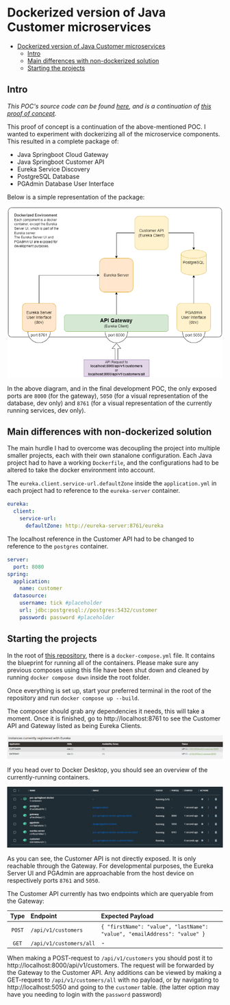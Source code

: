# Dockerized version of Java Customer microservices

- [Dockerized version of Java Customer microservices](#dockerized-version-of-java-customer-microservices)
  - [Intro](#intro)
  - [Main differences with non-dockerized solution](#main-differences-with-non-dockerized-solution)
  - [Starting the projects](#starting-the-projects)

## Intro

*This POC's source code can be found [here](https://github.com/tick-github/poc-springboot-docker), and is a continuation of [this proof of concept](3-poc-java-customer-service.md).*

This proof of concept is a continuation of the above-mentioned POC. I wanted to experiment with dockerizing all of the microservice components. This resulted in a complete package of:

* Java Springboot Cloud Gateway
* Java Springboot Customer API
* Eureka Service Discovery
* PostgreSQL Database
* PGAdmin Database User Interface

Below is a simple representation of the package:

![Diagram](images/4-diagram-docker-images.png)

In the above diagram, and in the final development POC, the only exposed ports are `8000` (for the gateway), `5050` (for a visual representation of the database, dev only) and `8761` (for a visual representation of the currently running services, dev only).

## Main differences with non-dockerized solution

The main hurdle I had to overcome was decoupling the project into multiple smaller projects, each with their own stanalone configuration. Each Java project had to have a working `Dockerfile`, and the configurations had to be altered to take the docker environment into account. 

The `eureka.client.service-url.defaultZone` inside the `application.yml` in each project had to reference to the `eureka-server` container.

```yml
eureka:
  client:
    service-url:
      defaultZone: http://eureka-server:8761/eureka
```

The localhost reference in the Customer API had to be changed to reference to the `postgres` container.

```yml
server:
  port: 8080
spring:
  application:
    name: customer
  datasource:
    username: tick #placeholder
    url: jdbc:postgresql://postgres:5432/customer
    password: password #placeholder
```

## Starting the projects

In the root of [this repository](https://github.com/tick-github/poc-springboot-docker), there is a `docker-compose.yml` file. It contains the blueprint for running all of the containers. Please make sure any previous composes using this file have been shut down and cleaned by running `docker compose down` inside the root folder.

Once everything is set up, start your preferred terminal in the root of the repository and run `docker compose up --build`.

The composer should grab any dependencies it needs, this will take a moment. Once it is finished, go to http://localhost:8761 to see the Customer API and Gateway listed as being Eureka Clients.

![Eureka Clients](images/4-demo1.png)

If you head over to Docker Desktop, you should see an overview of the currently-running containers.

![Running Containers](images/4-demo2.png)

As you can see, the Customer API is not directly exposed. It is only reachable through the Gateway. For developmental purposes, the Eureka Server UI and PGAdmin are approachable from the host device on respectively ports `8761` and `5050`.

The Customer API currently has two endpoints which are queryable from the Gateway:

| Type | Endpoint | Expected Payload |
|:----:|:---------|:-----------------|
| `POST` | `/api/v1/customers` | ``` { "firstName": "value", "lastName": "value", "emailAddress": "value" } ``` |
| `GET` | `/api/v1/customers/all` | - |

When making a POST-request to `/api/v1/customers` you should post it to http://localhost:8000/api/v1/customers. The request will be forwarded by the Gateway to the Customer API. Any additions can be viewed by making a GET-request to `/api/v1/customers/all` with no payload, or by navigating to http://localhost:5050 and going to the `customer` table. (the latter option may have you needing to login with the `password` password)